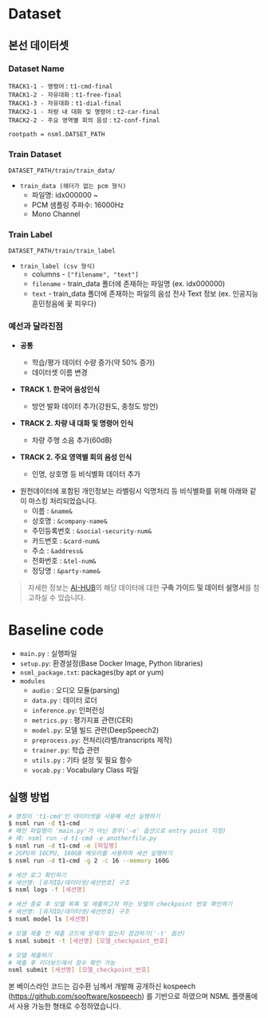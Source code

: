 # Dataset
## 본선 데이터셋

### Dataset Name

`TRACK1-1 - 명령어` : `t1-cmd-final`  
`TRACK1-2 - 자유대화` : `t1-free-final`  
`TRACK1-3 - 자유대화` : `t1-dial-final`  
`TRACK2-1 - 차량 내 대화 및 명령어` : `t2-car-final`  
`TRACK2-2 - 주요 영역별 회의 음성` : `t2-conf-final`  
  
`rootpath = nsml.DATSET_PATH`
### Train Dataset

`DATASET_PATH/train/train_data/`  
- `train_data (헤더가 없는 pcm 형식)`
  - 파일명: idx000000 ~ 
  - PCM 샘플링 주파수: 16000Hz
  - Mono Channel


### Train Label

`DATASET_PATH/train/train_label`
  - `train_label (csv 형식)`
    - columns - `["filename", "text"]`
    - `filename` - train_data 폴더에 존재하는 파일명 (ex. idx000000)
    - `text` - train_data 폴더에 존재하는 파일의 음성 전사 Text 정보 (ex. 인공지능 훈민정음에 꽃 피우다)

### 예선과 달라진점
- **공통**
  - 학습/평가 데이터 수량 증가(약 50% 증가)  
  - 데이터셋 이름 변경

- **TRACK 1. 한국어 음성인식**
  - 방언 발화 데이터 추가(강원도, 충청도 방언)  

- **TRACK 2. 차량 내 대화 및 명령어 인식**
  - 차량 주행 소음 추가(60dB)  
  
- **TRACK 2. 주요 영역별 회의 음성 인식**
  - 인명, 상호명 등 비식별화 데이터 추가 

* 원천데이터에 포함된 개인정보는 라벨링시 익명처리 등 비식별화를 위해 아래와 같이 마스킹 처리되었습니다.   
   -  이름    :  `&name&  `  
   -  상호명    :    `&company-name&`  
   -  주민등록번호   :  `&social-security-num&`   
   -  카드번호     :   `&card-num&`  
   -  주소     :   `&address&`  
   -  전화번호    :    `&tel-num&`  
   -  정당명     :   `&party-name&`  
   
 >  자세한 정보는 [AI-HUB](https://www.aihub.or.kr/)의 해당 데이터에 대한 **구축 가이드 및 데이터 설명서**를 참고하실 수 있습니다.


# Baseline code
- `main.py` : 실행파일
- `setup.py`: 환경설정(Base Docker Image, Python libraries)
- `nsml_package.txt`: packages(by apt or yum)
- `modules`
  - `audio` : 오디오 모듈(parsing)
  - `data.py` : 데이터 로더
  - `inference.py`: 인퍼런싱
  - `metrics.py` : 평가지표 관련(CER)
  - `model.py`: 모델 빌드 관련(DeepSpeech2)
  - `preprocess.py`: 전처리(라벨/transcripts 제작)
  - `trainer.py`: 학습 관련
  - `utils.py` : 기타 설정 및 필요 함수
  - `vocab.py` : Vocabulary Class 파일

## 실행 방법
```bash
# 명칭이 't1-cmd'인 데이터셋을 사용해 세션 실행하기
$ nsml run -d t1-cmd
# 메인 파일명이 'main.py'가 아닌 경우('-e' 옵션으로 entry point 지정)
# 예: nsml run -d t1-cmd -e anotherfile.py
$ nsml run -d t1-cmd -e [파일명]
# 2GPU와 16CPU, 160GB 메모리를 사용하여 세션 실행하기   
$ nsml run -d t1-cmd -g 2 -c 16 --memory 160G  

# 세션 로그 확인하기
# 세션명: [유저ID/데이터셋/세션번호] 구조
$ nsml logs -f [세션명]

# 세션 종료 후 모델 목록 및 제출하고자 하는 모델의 checkpoint 번호 확인하기
# 세션명: [유저ID/데이터셋/세션번호] 구조
$ nsml model ls [세션명]

# 모델 제출 전 제출 코드에 문제가 없는지 점검하기('-t' 옵션)
$ nsml submit -t [세션명] [모델_checkpoint_번호]

# 모델 제출하기
# 제출 후 리더보드에서 점수 확인 가능
nsml submit [세션명] [모델_checkpoint_번호]
```

본 베이스라인 코드는 김수환 님께서 개발해 공개하신 kospeech (https://github.com/sooftware/kospeech) 를 기반으로 하였으며 
NSML 플랫폼에서 사용 가능한 형태로 수정하였습니다.
